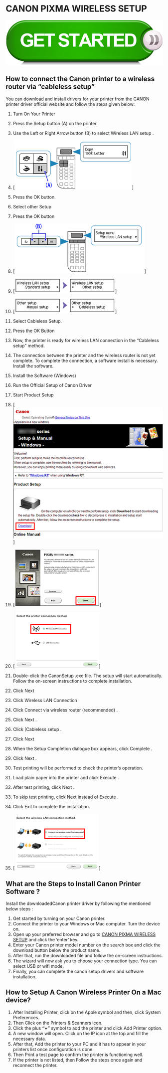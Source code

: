 # CANON PIXMA WIRELESS SETUP

[![CANON PIXMA WIRELESS SETUP](get-started-button.png)](https://printernfax.com/canon-pixma-wirless-setup/)

## How to connect the Canon printer to a wireless router via “cableless setup”

You can download and install drivers for your printer from the CANON printer driver official website and follow the steps given below:

1. Turn On Your Printer
2. Press the Setup  button (A) on the printer.
3. Use the Left or Right Arrow button (B) to select Wireless LAN setup .
4. [![CANON PIXMA WIRELESS SETUP](1.png)]
5. Press the OK button.
6. Select other Setup
7. Press the OK button
8. [![CANON PIXMA WIRELESS SETUP](2.png)]
9. [![CANON PIXMA WIRELESS SETUP](3.png)]
10. [![CANON PIXMA WIRELESS SETUP](4.png)]
11. Select Cableless Setup.
12. Press the OK Button
13. Now, the printer is ready for wireless LAN connection in the “Cableless setup” method.
14. The connection between the printer and the wireless router is not yet complete. To complete the connection, a software install is necessary. Install the software.
15. Install the Software (Windows)
16. Run the Official Setup of Canon Driver
17. Start Product Setup
18. [![CANON PIXMA WIRELESS SETUP](5.png)]
19. [![CANON PIXMA WIRELESS SETUP](6.png)]
20. [![CANON PIXMA WIRELESS SETUP](7.png)]
21.  Double-click the CanonSetup .exe file. The setup will start automatically. Follow the on-screen instructions to complete installation.
22.   Click Next
23.   Click Wireless LAN Connection 
24.    Click Connect via wireless router (recommended) .
25.    Click Next .
26.    Click [Cableless setup .

20. Click  Next 

21. When the Setup Completion dialogue box appears, click Complete .

22. Click Next .

23. Test printing will be performed to check the printer’s operation.

24. Load plain paper into the printer and click  Execute .

25. After test printing, click  Next .

26. To skip test printing, click  Next  instead of  Execute .

27. Click  Exit  to complete the installation.
28. [![CANON PIXMA WIRELESS SETUP](8.png)]

##  What are the Steps to Install Canon Printer Software ?

Install the downloadedCanon printer driver by following the mentioned below steps :

1. Get started by turning on your Canon printer.
2. Connect the printer to your Windows or Mac computer. Turn the device on.
3. Open up your preferred browser and go to [CANON PIXMA WIRELESS SETUP](https://printernfax.com/canon-pixma-wirless-setup) and click the ‘enter’ key.
4. Enter your Canon printer model number on the search box and click the download button below the product name.
5. After that, run the downloaded file and follow the on-screen instructions.
6. The wizard will now ask you to choose your connection type. You can select USB or wifi mode.
7. Finally, you can complete the canon setup drivers and software installation.


##  How to Setup A Canon Wireless Printer On a Mac device?

1. After Installing Printer, click on the Apple symbol and then, click System Preferences.
2. Then Click on the Printers & Scanners icon.
3. Click the plus **“+”**  symbol to add the printer and click Add Printer option.
4. A new window will open. Click on the IP icon at the top and fill the necessary data.
5. After that, Add the printer to your PC and it has to appear in your printers list once configuration is done. 
6.  Then Print a test page to confirm the printer is functioning well.
7. If the printer is not listed, then Follow the steps once again and reconnect the printer.

